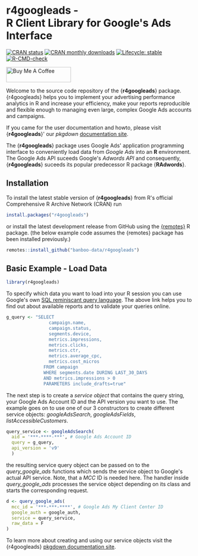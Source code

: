 
# r4googleads -<br> R Client Library for Google's Ads Interface

<!-- badges: start -->
[![CRAN status](https://www.r-pkg.org/badges/version/r4googleads)](https://CRAN.R-project.org/package=r4googleads)
[![CRAN monthly downloads](https://cranlogs.r-pkg.org/badges/r4googleads)](https://cran.r-project.org/package=r4googleads)
[![Lifecycle: stable](https://img.shields.io/badge/lifecycle-stable-brightgreen.svg)](https://lifecycle.r-lib.org/articles/stages.html#stable)
[![R-CMD-check](https://github.com/banboo-data/r4googleads/workflows/R-CMD-check/badge.svg)](https://github.com/banboo-data/r4googleads/actions)
<!-- badges: end -->

<a href="https://www.buymeacoffee.com/banboo" target="_blank"><img src="https://cdn.buymeacoffee.com/buttons/default-orange.png" alt="Buy Me A Coffee" height="41" width="174"></a>

Welcome to the source code repository of the {**r4googleads**} package. {r4googleads} helps you to implement your advertising performance analytics in R and increase your efficiency, make your reports reproducible and flexible enough to managing even large, complex Google Ads accounts and campaigns.

If you came for the user documentation and howto, please visit {**r4googleads**}' our *pkgdown* [documentation site](https://banboo-data.github.io/r4googleads/). 

The {**r4googleads**} package uses Google Ads' application programming interface to conveniently load data from *Google Ads* into an **R** environment. The Google Ads API suceeds Google's *Adwords API* and consequently, {**r4googleads**} suceeds its popular predecessor R package {**RAdwords**}.


## Installation

To install the latest stable version of {**r4googleads**} from R's official Comprehensive R Archive Network (CRAN) run

```r
install.packages("r4googleads")
```

or install the latest development release from GitHub using the [{remotes}](https://CRAN.R-project.org/package=remotes) R package. 
(the below example code assumes the {remotes} package has been installed previously.)

```r
remotes::install_github("banboo-data/r4googleads")
```

## Basic Example - Load Data

```r
library(r4googleads)
```

To specify which data you want to load into your R session you can use Google's own [SQL reminiscant query language](https://developers.google.com/google-ads/api/fields/v9/overview_query_builder). The above link helps you to find out about available reports and to validate your queries online.

```r
g_query <- "SELECT
                campaign.name, 
                campaign.status,
                segments.device, 
                metrics.impressions,
                metrics.clicks, 
                metrics.ctr,
                metrics.average_cpc, 
                metrics.cost_micros
              FROM campaign
              WHERE segments.date DURING LAST_30_DAYS
              AND metrics.impressions > 0
              PARAMETERS include_drafts=true"
```

The next step is to create a *service object* that contains the query string, your Google Ads Account ID and the API version you want to use. The example goes on to use one of our 3 constructors to create different service objects: *googleAdsSearch*, *googleAdsFields*,
*listAccessibleCustomers*. 

```r
query_service <- googleAdsSearch(
  aid = '***-****-***', # Google Ads Account ID
  query = g_query,
  api_version = 'v9'
  )
```

the resulting service query object can be passed on to the *query_google_ads* functions which sends the service object to Google's actual API service. Note, that a *MCC* ID is needed here. The handler inside *query_google_ads* processes the service object depending on its class and starts the corresponding request. 

```r
d <- query_google_ads(
  mcc_id = '***-***-****', # Google Ads My Client Center ID
  google_auth = google_auth,
  service = query_service,
  raw_data = F
)
```

To learn more about creating and using our service objects visit the {r4googleads} [pkgdown documentation site](https://banboo-data.github.io/r4googleads/). 
